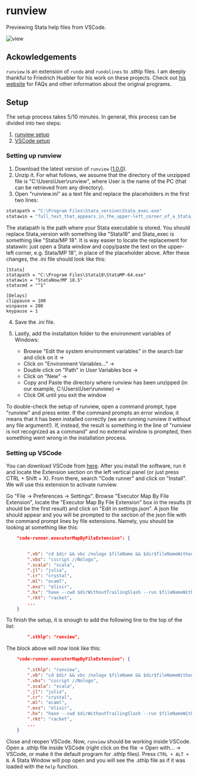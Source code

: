 # runview
Previewing Stata help files from VSCode.

![view](https://github.com/DiegoCiccia/runview/assets/71022390/50d7da9e-5128-4cf8-ac24-fa88aa30bb72)

## Ackowledgements

`runview` is an extension of `rundo` and `rundolines` to .sthlp files.
I am deeply thankful to Friedrich Huebler for his work on these projects. 
Check out [his website](https://huebler.blogspot.com/2008/04/stata.html) for FAQs and other information about the original programs. 

## Setup 

The setup process takes 5/10 minutes. In general, this process can be divided into two steps:
1. [runview setup](#setting-up-runview)
2. [VSCode setup](#setting-up-vscode)

### Setting up runview

1. Download the latest version of `runview` ([1.0.0](https://github.com/DiegoCiccia/runview/raw/main/dist/runview_1.0.0.zip)).
2. Unzip it. For what follows, we assume that the directory of the unzipped file is "C:\Users\User\runview", where User is the name of the PC (that can be retrieved from any directory).
3. Open "runview.ini" as a text file and replace the placeholders in the first two lines:

```stata
statapath = "C:\Program Files\Stata_version\Stata_exec.exe"
statawin = "full_text_that_appears_in_the_upper-left_corner_of_a_Stata_window"
```
The statapath is the path where your Stata executable is stored. You should replace Stata_version with something like "Stata18" and Stata_exec is something like "Stata/MP 18". It is way easier to locate the replacement for statawin: just open a Stata window and copy/paste the text on the upper-left corner, e.g. Stata/MP 18", in place of the placeholder above. After these changes, the .ini file should look like this:

```
[Stata]
statapath = "C:\Program Files\Stata18\StataMP-64.exe"
statawin = "StataNow/MP 18.5"
statacmd = "^1"

[Delays]
clippause = 100
winpause = 200
keypause = 1
```

4. Save the .ini file. 

5. Lastly, add the installation folder to the environment variables of Windows:
    + Browse "Edit the system environment variables" in the search bar and click on it -> 
    + Click on "Environment Variables..." -> 
    + Double click on "Path" in User Variables box -> 
    + Click on "New" -> 
    + Copy and Paste the directory where runview has been unzipped (in our example, C:\Users\User\runview) ->
    + Click OK until you exit the window

To double-check the setup of runview, open a command prompt, type "runview" and press enter. If the command prompts an error window, it means that it has been installed correctly (we are running runview it without any file argument!). If, instead, the result is something in the line of "runview is not recognized as a command" and no external window is prompted, then something went wrong in the installation process.

### Setting up VSCode

You can download VSCode from [here](https://code.visualstudio.com/). After you install the software, run it and locate the Extension section on the left vertical panel (or just press CTRL + Shift + X). From there, search "Code runner" and click on "Install". We will use this extension to activate runview.

Go "File -> Preferences -> Settings". Browse "Executor Map By File Extension", locate the "Executor Map By File Extension" box in the results (it should be the first result) and click on "Edit in settings.json". A json file should appear and you will be prompted to the section of the json file with the command prompt lines by file extensions. Namely, you should be looking at something like this:
```json
    "code-runner.executorMapByFileExtension": {


        ".vb": "cd $dir && vbc /nologo $fileName && $dir$fileNameWithoutExt",
        ".vbs": "cscript //Nologo",
        ".scala": "scala",
        ".jl": "julia",
        ".cr": "crystal",
        ".ml": "ocaml",
        ".exs": "elixir",
        ".hx": "haxe --cwd $dirWithoutTrailingSlash --run $fileNameWithoutExt",
        ".rkt": "racket",
        ...
    }
```
To finish the setup, it is enough to add the following line to the top of the list:
```json
        ".sthlp": "runview",
```
The block above will now look like this:
```json
    "code-runner.executorMapByFileExtension": {

        ".sthlp": "runview",
        ".vb": "cd $dir && vbc /nologo $fileName && $dir$fileNameWithoutExt",
        ".vbs": "cscript //Nologo",
        ".scala": "scala",
        ".jl": "julia",
        ".cr": "crystal",
        ".ml": "ocaml",
        ".exs": "elixir",
        ".hx": "haxe --cwd $dirWithoutTrailingSlash --run $fileNameWithoutExt",
        ".rkt": "racket",
        ...
    }
```

Close and reopen VSCode. Now, `runview` should be working inside VSCode. 
Open a .sthlp file inside VSCode (right click on the file -> Open with... -> VSCode, or make it the default program for .sthlp files).
Press `CTRL + ALT + N`. A Stata Window will pop open and you will see the .sthlp file as if it was loaded with the `help` function.

